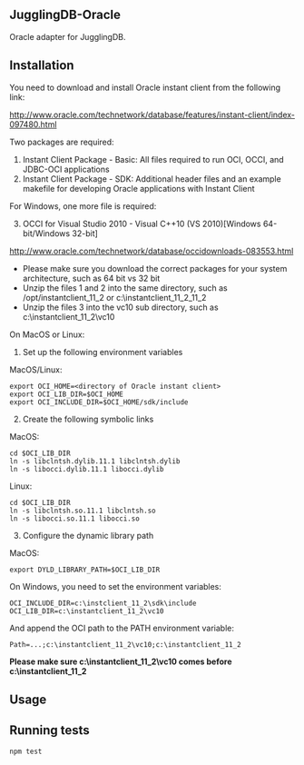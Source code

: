 ## JugglingDB-Oracle 

Oracle adapter for JugglingDB.

## Installation

You need to download and install Oracle instant client from the following link:

http://www.oracle.com/technetwork/database/features/instant-client/index-097480.html

Two packages are required:

1. Instant Client Package - Basic: All files required to run OCI, OCCI, and JDBC-OCI applications
2. Instant Client Package - SDK: Additional header files and an example makefile for developing Oracle applications with Instant Client

For Windows, one more file is required:

3. OCCI for Visual Studio 2010 - Visual C++10 (VS 2010)[Windows 64-bit/Windows 32-bit]

http://www.oracle.com/technetwork/database/occidownloads-083553.html

<ul>
<li>Please make sure you download the correct packages for your system architecture, such as 64 bit vs 32 bit
<li>Unzip the files 1 and 2 into the same directory, such as /opt/instantclient_11_2 or c:\instantclient_11_2_11_2
<li>Unzip the files 3 into the vc10 sub directory, such as c:\instantclient_11_2\vc10
</ul>


On MacOS or Linux:

1. Set up the following environment variables

MacOS/Linux:

    export OCI_HOME=<directory of Oracle instant client>
    export OCI_LIB_DIR=$OCI_HOME
    export OCI_INCLUDE_DIR=$OCI_HOME/sdk/include

2. Create the following symbolic links

MacOS:

    cd $OCI_LIB_DIR
    ln -s libclntsh.dylib.11.1 libclntsh.dylib
    ln -s libocci.dylib.11.1 libocci.dylib

Linux:

    cd $OCI_LIB_DIR
    ln -s libclntsh.so.11.1 libclntsh.so 
    ln -s libocci.so.11.1 libocci.so 

3. Configure the dynamic library path

MacOS:

    export DYLD_LIBRARY_PATH=$OCI_LIB_DIR

On Windows, you need to set the environment variables:

    OCI_INCLUDE_DIR=c:\instclient_11_2\sdk\include
    OCI_LIB_DIR=c:\instantclient_11_2\vc10

And append the OCI path to the PATH environment variable:

    Path=...;c:\instantclient_11_2\vc10;c:\instantclient_11_2

**Please make sure c:\instantclient_11_2\vc10 comes before c:\instantclient_11_2**

## Usage

## Running tests

    npm test


